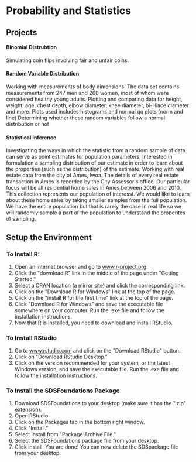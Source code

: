 # Probability and Statistics

## Projects

#### Binomial Distrubtion

Simulating coin flips involving fair and unfair coins. 

#### Random Variable Distribution

Working with measurements of body dimensions. The data set contains measurements from 247 men and 260 women, most of whom were considered healthy young adults.
Plotting and comparing data for height, weight, age, chest depth, elbow diameter, knee diameter, bi-illiace diameter and more.
Plots used includes histograms and normal qq plots (norm and line)
Determining whether these random variables follow a normal distribution or not

#### Statistical Inference

Investigating the ways in which the statistic from a random sample of data can serve as point estimates for population parameters. Interested in formulation a sampling distribution of our estimate in order to learn about the properties (such as the distribution) of the estimate.
Working with real estate data from the city of Ames, Iwoa. The details of every real estate transaction in Ames is recorded by the City Assessor's office. Our particular focus will be all residential home sales in Ames between 2006 and 2010. This collection represents our population of interesst. We would like to learn about these home sales by taking smaller samples from the full population.
We have the entire population but that is rarely the case in real life so we will randomly sample a part of the population to understand the properites of sampling.

## Setup the Environment
### To Install R:
1. Open an internet browser and go to www.r-project.org.
2. Click the "download R" link in the middle of the page under "Getting Started."
3. Select a CRAN location (a mirror site) and click the corresponding link.  
4. Click on the "Download R for Windows" link at the top of the page.  
5. Click on the "install R for the first time" link at the top of the page.
6. Click "Download R for Windows" and save the executable file somewhere on your computer.  Run the .exe file and follow the installation instructions.  
7. Now that R is installed, you need to download and install RStudio. 
### To Install RStudio
1. Go to www.rstudio.com and click on the "Download RStudio" button.
2. Click on "Download RStudio Desktop."
3. Click on the version recommended for your system, or the latest Windows version, and save the executable file.  Run the .exe file and follow the installation instructions.     
### To Install the SDSFoundations Package
1. Download SDSFoundations to your desktop (make sure it has the ".zip" extension).
2. Open RStudio.
3. Click on the Packages tab in the bottom right window.
4. Click "Install."
5. Select install from "Package Archive File."
6. Select the SDSFoundations package file from your desktop.
7. Click install. You are done! You can now delete the SDSpackage file from your desktop.
